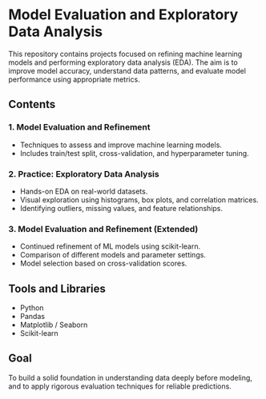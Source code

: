 # Model Evaluation and Exploratory Data Analysis

This repository contains projects focused on refining machine learning models and performing exploratory data analysis (EDA). The aim is to improve model accuracy, understand data patterns, and evaluate model performance using appropriate metrics.

## Contents

### 1. Model Evaluation and Refinement
- Techniques to assess and improve machine learning models.
- Includes train/test split, cross-validation, and hyperparameter tuning.


### 2. Practice: Exploratory Data Analysis
- Hands-on EDA on real-world datasets.
- Visual exploration using histograms, box plots, and correlation matrices.
- Identifying outliers, missing values, and feature relationships.

### 3. Model Evaluation and Refinement (Extended)
- Continued refinement of ML models using scikit-learn.
- Comparison of different models and parameter settings.
- Model selection based on cross-validation scores.

## Tools and Libraries
- Python
- Pandas
- Matplotlib / Seaborn
- Scikit-learn

## Goal
To build a solid foundation in understanding data deeply before modeling, and to apply rigorous evaluation techniques for reliable predictions.


